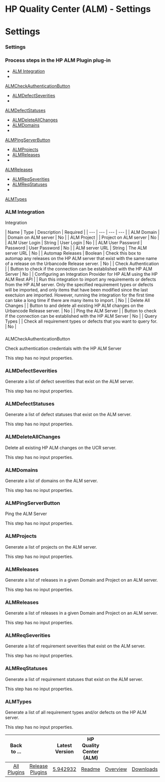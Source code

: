
HP Quality Center (ALM) - Settings
==================================

# Settings



### Settings




 



### Process steps in the HP ALM Plugin plug-in


* [ALM Integration](#alm_integration)
* 
[ALMCheckAuthenticationButton](#almcheckauthenticationbutton)
* [ALMDefectSeverities](#almdefectseverities)
* 
[ALMDefectStatuses](#almdefectstatuses)
* [ALMDeleteAllChanges](#almdeleteallchanges)
* [ALMDomains](#almdomains)
* 
[ALMPingServerButton](#almpingserverbutton)
* [ALMProjects](#almprojects)
* [ALMReleases](#almreleases)
* 
[ALMReleases](#almreleases)
* [ALMReqSeverities](#almreqseverities)
* [ALMReqStatuses](#almreqstatuses)
* 
[ALMTypes](#almtypes)




### ALM Integration


Integration




| Name | Type | Description | Required |
| --- | --- | 
--- | --- |
| ALM Domain |  | Domain on ALM server | No |
| ALM Project |  | Project on ALM server | No |
| ALM User 
Login | String | User Login | No |
| ALM User Password | Password | User Password | No |
| ALM server URL | String | The
 ALM server URL | No |
| Automap Releases | Boolean | Check this box to automap any releases on the HP ALM server that 
exist with the same name of a release on the Urbancode Release server.
  | No |
| Check Authentication |  | Button to 
check if the connection can be established with the HP ALM Server | No |
| Configuring an Integration Provider for HP 
ALM using the HP ALM Rest API |  | Run this integration to import any requirements or defects from the HP ALM server. 
Only the specified requirement types or defects will be imported, and only items that have been modified since the last 
exectuion are imported. However, running the integration for the first time can take a long time if there are many items
 to import.
  | No |
| Delete All Changes |  | Button to and delete all existing HP ALM changes on the Urbancode Release
 server.
  | No |
| Ping the ALM Server |  | Button to check if the connection can be established with the HP ALM Server
 | No |
| Query Types |  | Check all requirement types or defects that you want to query for. | No |


### 
ALMCheckAuthenticationButton


Check authentication credentials with the HP ALM Server


This step has no input 
properties.


### ALMDefectSeverities


Generate a list of defect severities that exist on the ALM server.


This step 
has no input properties.


### ALMDefectStatuses


Generate a list of defect statuses that exist on the ALM server.



This step has no input properties.


### ALMDeleteAllChanges


Delete all existing HP ALM changes on the UCR server.



This step has no input properties.


### ALMDomains


Generate a list of domains on the ALM server.


This step has no 
input properties.


### ALMPingServerButton


Ping the ALM Server


This step has no input properties.


### ALMProjects



Generate a list of projects on the ALM server.


This step has no input properties.


### ALMReleases


Generate a 
list of releases in a given Domain and Project on an ALM server.


This step has no input properties.


### ALMReleases



Generate a list of releases in a given Domain and Project on an ALM server.


This step has no input properties.



### ALMReqSeverities


Generate a list of requirement severities that exist on the ALM server.


This step has no input 
properties.


### ALMReqStatuses


Generate a list of requirement statuses that exist on the ALM server.


This step has
 no input properties.


### ALMTypes


Generate a list of all requirement types and/or defects on the HP ALM server.



This step has no input properties.





|Back to ...||Latest Version|HP Quality Center (ALM) |||
| :---: | :---: | :---: | :---: | :---: | :---: |
|[All Plugins](../../index.md)|[Release Plugins](../README.md)|[5.942932](https://raw.githubusercontent.com/UrbanCode/IBM-UCR-PLUGINS/main/files/ucr-plugin-hp-alm/HP-ALM-5.942932.zip)|[Readme](README.md)|[Overview](overview.md)|[Downloads](downloads.md)|
